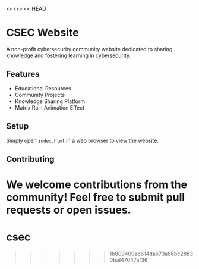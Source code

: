 <<<<<<< HEAD
# CSEC Website

A non-profit cybersecurity community website dedicated to sharing knowledge and fostering learning in cybersecurity.

## Features

- Educational Resources
- Community Projects
- Knowledge Sharing Platform
- Matrix Rain Animation Effect

## Setup

Simply open `index.html` in a web browser to view the website.

## Contributing

We welcome contributions from the community! Feel free to submit pull requests or open issues.
=======
# csec
>>>>>>> 1b803409ad614da673a86bc28b30baf47047af36
